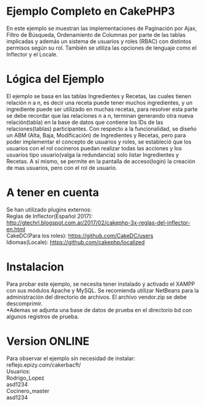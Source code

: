 # Ejemplo Completo en CakePHP3
En este ejemplo se muestran las implementaciones de Paginación por Ajax, Filtro de Búsqueda, Ordenamiento de Columnas por parte de las tablas implicadas y además un sistema de usuarios y roles (RBAC) con distintos permisos según su rol. También se utiliza las opciones de lenguaje como el Inflector y el Locale.

# Lógica del Ejemplo
El ejemplo se basa en las tablas Ingredientes y Recetas, las cuales tienen relación n a n, es decir una receta puede tener muchos ingredientes, y un ingrediente puede ser utilizado en muchas recetas, para resolver esta parte se debe recordar que las relaciones n a n, terminan generando otra nueva relación(tabla) en la base de datos que contiene los IDs de las relaciones(tablas) participantes.
Con respecto a la funcionalidad, se diseño un ABM (Alta, Baja, Modificación) de Ingredientes y Recetas, pero para poder implementar el concepto de usuarios y roles, se estableció que los usuarios con el rol cocineros puedan realizar todas las acciones y los usuarios tipo usuario(valga la redundancia) solo listar Ingredientes y Recetas.
A sí mismo, se permite en la pantalla de acceso(login) la creación de mas usuarios, pero con el rol de usuario.

# A tener en cuenta
Se han utilizado plugins externos:  
Reglas de Inflector(Español 2017): http://gtechrl.blogspot.com.ar/2017/02/cakephp-3x-reglas-del-inflector-en.html  
CakeDC(Para los roles): https://github.com/CakeDC/users  
Idiomas(Locale): https://github.com/cakephp/localized  

# Instalacion
Para probar este ejemplo, se necesita tener instalado y activado el XAMPP con sus módulos Apache y MySQL. Se recomienda utilizar NetBeans para la administración del directorio de archivos. El archivo vendor.zip se debe descomprimir.  
*Ademas se adjunta una base de datos de prueba en el directorio bd con algunos registros de prueba.

# Version ONLINE
Para observar el ejemplo sin necesidad de instalar: reflejo.epizy.com/cakerbacft/  
Usuarios:  
Rodrigo_Lopez  
asd1234  
Cocinero_master  
asd1234

